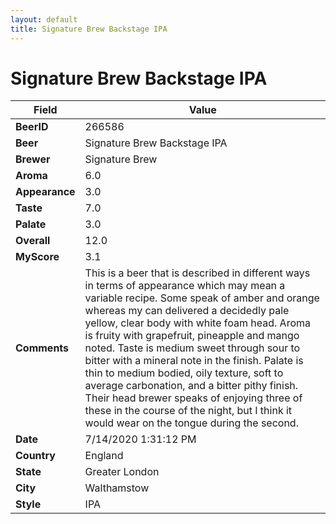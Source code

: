 ```yaml
---
layout: default
title: Signature Brew Backstage IPA
---
```


# Signature Brew Backstage IPA

| Field         | Value     |
|---------------|-----------|
| **BeerID** | 266586 |
| **Beer** | Signature Brew Backstage IPA |
| **Brewer** | Signature Brew |
| **Aroma** | 6.0 |
| **Appearance** | 3.0 |
| **Taste** | 7.0 |
| **Palate** | 3.0 |
| **Overall** | 12.0 |
| **MyScore** | 3.1 |
| **Comments** | This is a beer that is described in different ways in terms of appearance which may mean a variable recipe. Some speak of amber and orange whereas my can delivered a decidedly pale yellow, clear body with white foam head. Aroma is fruity with grapefruit, pineapple and mango noted. Taste is medium sweet through sour to bitter with a mineral note in the finish. Palate is thin to medium bodied, oily texture, soft to average carbonation, and a bitter pithy finish.  Their head brewer speaks of enjoying three of these in the course of the night, but I think it would wear on the tongue during the second. |
| **Date** | 7/14/2020 1:31:12 PM |
| **Country** | England |
| **State** | Greater London |
| **City** | Walthamstow |
| **Style** | IPA |
